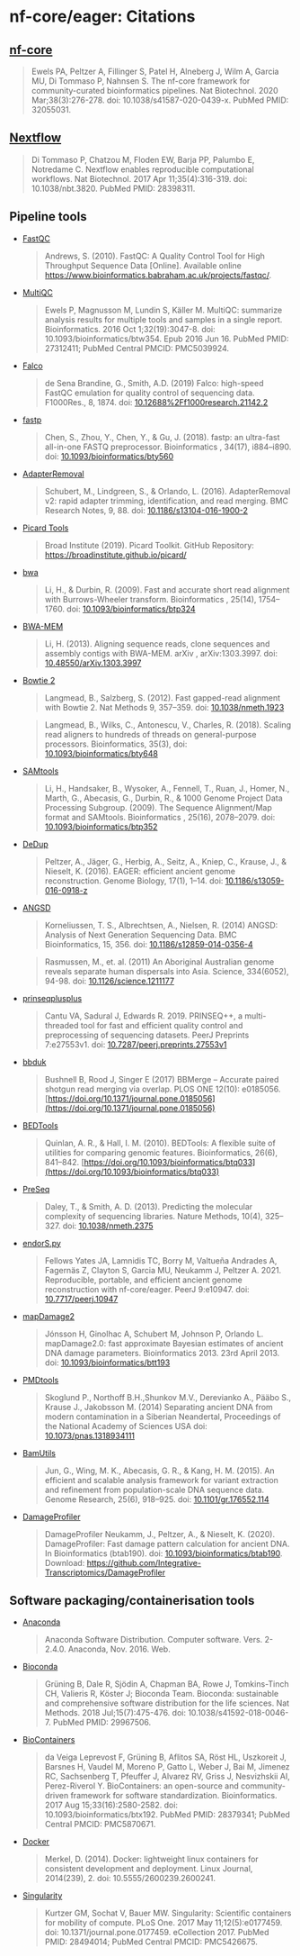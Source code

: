 # nf-core/eager: Citations

## [nf-core](https://pubmed.ncbi.nlm.nih.gov/32055031/)

> Ewels PA, Peltzer A, Fillinger S, Patel H, Alneberg J, Wilm A, Garcia MU, Di Tommaso P, Nahnsen S. The nf-core framework for community-curated bioinformatics pipelines. Nat Biotechnol. 2020 Mar;38(3):276-278. doi: 10.1038/s41587-020-0439-x. PubMed PMID: 32055031.

## [Nextflow](https://pubmed.ncbi.nlm.nih.gov/28398311/)

> Di Tommaso P, Chatzou M, Floden EW, Barja PP, Palumbo E, Notredame C. Nextflow enables reproducible computational workflows. Nat Biotechnol. 2017 Apr 11;35(4):316-319. doi: 10.1038/nbt.3820. PubMed PMID: 28398311.

## Pipeline tools

- [FastQC](https://www.bioinformatics.babraham.ac.uk/projects/fastqc/)

  > Andrews, S. (2010). FastQC: A Quality Control Tool for High Throughput Sequence Data [Online]. Available online https://www.bioinformatics.babraham.ac.uk/projects/fastqc/.

- [MultiQC](https://pubmed.ncbi.nlm.nih.gov/27312411/)

  > Ewels P, Magnusson M, Lundin S, Käller M. MultiQC: summarize analysis results for multiple tools and samples in a single report. Bioinformatics. 2016 Oct 1;32(19):3047-8. doi: 10.1093/bioinformatics/btw354. Epub 2016 Jun 16. PubMed PMID: 27312411; PubMed Central PMCID: PMC5039924.

- [Falco](https://doi.org/10.12688%2Ff1000research.21142.2)

  > de Sena Brandine, G., Smith, A.D. (2019) Falco: high-speed FastQC emulation for quality control of sequencing data. F1000Res., 8, 1874. doi: [10.12688%2Ff1000research.21142.2](https://doi.org/10.12688%2Ff1000research.21142.2)

- [fastp](https://doi.org/10.1093/bioinformatics/bty560)

  > Chen, S., Zhou, Y., Chen, Y., & Gu, J. (2018). fastp: an ultra-fast all-in-one FASTQ preprocessor. Bioinformatics , 34(17), i884–i890. doi: [10.1093/bioinformatics/bty560](https://doi.org/10.1093/bioinformatics/bty560)

- [AdapterRemoval](https://doi.org/10.1186/s13104-016-1900-2)

  > Schubert, M., Lindgreen, S., & Orlando, L. (2016). AdapterRemoval v2: rapid adapter trimming, identification, and read merging. BMC Research Notes, 9, 88. doi: [10.1186/s13104-016-1900-2](https://doi.org/10.1186/s13104-016-1900-2)

- [Picard Tools](https://broadinstitute.github.io/picard/)

  > Broad Institute (2019). Picard Toolkit. GitHub Repository: https://broadinstitute.github.io/picard/

- [bwa](https://doi.org/10.1093/bioinformatics/btp324)

  > Li, H., & Durbin, R. (2009). Fast and accurate short read alignment with Burrows-Wheeler transform. Bioinformatics , 25(14), 1754–1760. doi: [10.1093/bioinformatics/btp324](https://doi.org/10.1093/bioinformatics/btp324)

- [BWA-MEM](https://doi.org/10.48550/arXiv.1303.3997)

  > Li, H. (2013). Aligning sequence reads, clone sequences and assembly contigs with BWA-MEM. arXiv , arXiv:1303.3997. doi: [10.48550/arXiv.1303.3997](https://doi.org/10.48550/arXiv.1303.3997)

- [Bowtie 2](https://bowtie-bio.sourceforge.net/bowtie2/manual.shtml)

  > Langmead, B., Salzberg, S. (2012). Fast gapped-read alignment with Bowtie 2. Nat Methods 9, 357–359. doi: [10.1038/nmeth.1923](https://doi.org/10.1038/nmeth.1923)

  > Langmead, B., Wilks, C., Antonescu, V., Charles, R. (2018). Scaling read aligners to hundreds of threads on general-purpose processors. Bioinformatics, 35(3), doi: [10.1093/bioinformatics/bty648](https://doi.org/10.1093/bioinformatics/bty648)

- [SAMtools](https://doi.org/10.1093/bioinformatics/btp324)

  > Li, H., Handsaker, B., Wysoker, A., Fennell, T., Ruan, J., Homer, N., Marth, G., Abecasis, G., Durbin, R., & 1000 Genome Project Data Processing Subgroup. (2009). The Sequence Alignment/Map format and SAMtools. Bioinformatics , 25(16), 2078–2079. doi: [10.1093/bioinformatics/btp352](https://doi.org/10.1093/bioinformatics/btp324)

- [DeDup](https://doi.org/10.1186/s13059-016-0918-z)

  > Peltzer, A., Jäger, G., Herbig, A., Seitz, A., Kniep, C., Krause, J., & Nieselt, K. (2016). EAGER: efficient ancient genome reconstruction. Genome Biology, 17(1), 1–14. doi: [10.1186/s13059-016-0918-z](https://doi.org/10.1186/s13059-016-0918-z)

- [ANGSD](http://www.popgen.dk/angsd/index.php/ANGSD)

  > Korneliussen, T. S., Albrechtsen, A., Nielsen, R. (2014) ANGSD: Analysis of Next Generation Sequencing Data. BMC Bioinformatics, 15, 356. doi: [10.1186/s12859-014-0356-4](https://doi.org/10.1186/s12859-014-0356-4)

  > Rasmussen, M., et. al. (2011) An Aboriginal Australian genome reveals separate human dispersals into Asia. Science, 334(6052), 94-98. doi: [10.1126/science.1211177](https://doi.org/10.1126/science.1211177)

- [prinseqplusplus](https://doi.org/10.7287/peerj.preprints.27553v1)

  > Cantu VA, Sadural J, Edwards R. 2019. PRINSEQ++, a multi-threaded tool for fast and efficient quality control and preprocessing of sequencing datasets. PeerJ Preprints 7:e27553v1. doi: [10.7287/peerj.preprints.27553v1](https://doi.org/10.7287/peerj.preprints.27553v1)

- [bbduk](https://doi.org/10.1371/journal.pone.0185056)

  > Bushnell B, Rood J, Singer E (2017) BBMerge – Accurate paired shotgun read merging via overlap. PLOS ONE 12(10): e0185056. [https://doi.org/10.1371/journal.pone.0185056](https://doi.org/10.1371/journal.pone.0185056)

- [BEDTools](https://doi.org/10.1093/bioinformatics/btq033)

  > Quinlan, A. R., & Hall, I. M. (2010). BEDTools: A flexible suite of utilities for comparing genomic features. Bioinformatics, 26(6), 841–842. [https://doi.org/10.1093/bioinformatics/btq033](https://doi.org/10.1093/bioinformatics/btq033)

- [PreSeq](https://doi.org/10.1038/nmeth.2375)

  > Daley, T., & Smith, A. D. (2013). Predicting the molecular complexity of sequencing libraries. Nature Methods, 10(4), 325–327. doi: [10.1038/nmeth.2375](https://doi.org/10.1038/nmeth.2375)

- [endorS.py](https://doi.org/10.7717/peerj.10947)

  > Fellows Yates JA, Lamnidis TC, Borry M, Valtueña Andrades A, Fagernäs Z, Clayton S, Garcia MU, Neukamm J, Peltzer A. 2021. Reproducible, portable, and efficient ancient genome reconstruction with nf-core/eager. PeerJ 9:e10947. doi: [10.7717/peerj.10947](https://doi.org/10.7717/peerj.10947)

- [mapDamage2](https://doi.org/10.1093/bioinformatics/btt193)

  > Jónsson H, Ginolhac A, Schubert M, Johnson P, Orlando L. mapDamage2.0: fast approximate Bayesian estimates of ancient DNA damage parameters. Bioinformatics 2013. 23rd April 2013. doi: [10.1093/bioinformatics/btt193](https://doi.org/10.1093/bioinformatics/btt193)

- [PMDtools](https://doi.org/10.1073/pnas.1318934111)

  > Skoglund P., Northoff B.H.,Shunkov M.V., Derevianko A., Pääbo S., Krause J., Jakobsson M. (2014) Separating ancient DNA from modern contamination in a Siberian Neandertal, Proceedings of the National Academy of Sciences USA doi: [10.1073/pnas.1318934111](https://doi.org/10.1073/pnas.1318934111)

- [BamUtils](https://doi.org/10.1101/gr.176552.114)

  > Jun, G., Wing, M. K., Abecasis, G. R., & Kang, H. M. (2015). An efficient and scalable analysis framework for variant extraction and refinement from population-scale DNA sequence data. Genome Research, 25(6), 918–925. doi: [10.1101/gr.176552.114](https://doi.org/10.1101/gr.176552.114)

- [DamageProfiler](https://doi.org/10.1093/bioinformatics/btab190)
  > DamageProfiler Neukamm, J., Peltzer, A., & Nieselt, K. (2020). DamageProfiler: Fast damage pattern calculation for ancient DNA. In Bioinformatics (btab190). doi: [10.1093/bioinformatics/btab190](https://doi.org/10.1093/bioinformatics/btab190). Download: https://github.com/Integrative-Transcriptomics/DamageProfiler

## Software packaging/containerisation tools

- [Anaconda](https://anaconda.com)

  > Anaconda Software Distribution. Computer software. Vers. 2-2.4.0. Anaconda, Nov. 2016. Web.

- [Bioconda](https://pubmed.ncbi.nlm.nih.gov/29967506/)

  > Grüning B, Dale R, Sjödin A, Chapman BA, Rowe J, Tomkins-Tinch CH, Valieris R, Köster J; Bioconda Team. Bioconda: sustainable and comprehensive software distribution for the life sciences. Nat Methods. 2018 Jul;15(7):475-476. doi: 10.1038/s41592-018-0046-7. PubMed PMID: 29967506.

- [BioContainers](https://pubmed.ncbi.nlm.nih.gov/28379341/)

  > da Veiga Leprevost F, Grüning B, Aflitos SA, Röst HL, Uszkoreit J, Barsnes H, Vaudel M, Moreno P, Gatto L, Weber J, Bai M, Jimenez RC, Sachsenberg T, Pfeuffer J, Alvarez RV, Griss J, Nesvizhskii AI, Perez-Riverol Y. BioContainers: an open-source and community-driven framework for software standardization. Bioinformatics. 2017 Aug 15;33(16):2580-2582. doi: 10.1093/bioinformatics/btx192. PubMed PMID: 28379341; PubMed Central PMCID: PMC5870671.

- [Docker](https://dl.acm.org/doi/10.5555/2600239.2600241)

  > Merkel, D. (2014). Docker: lightweight linux containers for consistent development and deployment. Linux Journal, 2014(239), 2. doi: 10.5555/2600239.2600241.

- [Singularity](https://pubmed.ncbi.nlm.nih.gov/28494014/)

  > Kurtzer GM, Sochat V, Bauer MW. Singularity: Scientific containers for mobility of compute. PLoS One. 2017 May 11;12(5):e0177459. doi: 10.1371/journal.pone.0177459. eCollection 2017. PubMed PMID: 28494014; PubMed Central PMCID: PMC5426675.
